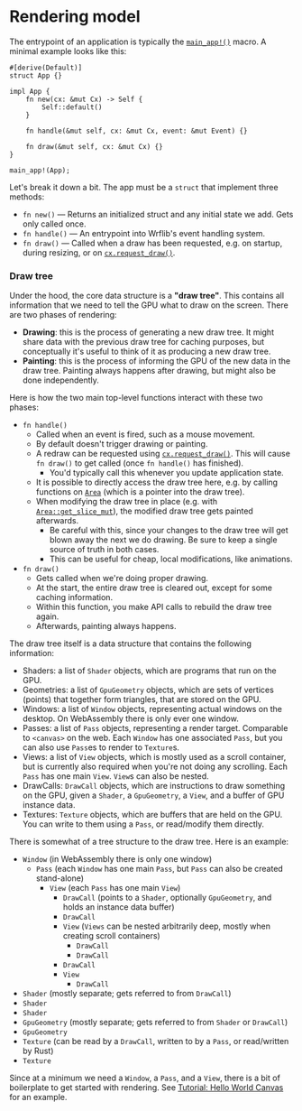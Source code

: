 # Rendering model

The entrypoint of an application is typically the [`main_app!()`](/target/doc/wrflib/macro.main_app.html) macro. A minimal example looks like this:

```rust,noplayground
#[derive(Default)]
struct App {}

impl App {
    fn new(cx: &mut Cx) -> Self {
        Self::default()
    }

    fn handle(&mut self, cx: &mut Cx, event: &mut Event) {}

    fn draw(&mut self, cx: &mut Cx) {}
}

main_app!(App);
```

Let's break it down a bit. The app must be a `struct` that implement three methods:
* `fn new()` — Returns an initialized struct and any initial state we add. Gets only called once.
* `fn handle()` — An entrypoint into Wrflib's event handling system.
* `fn draw()` — Called when a draw has been requested, e.g. on startup, during resizing, or on [`cx.request_draw()`](/target/doc/wrflib/struct.Cx.html#method.request_draw).

### Draw tree

Under the hood, the core data structure is a **"draw tree"**. This contains all information that we need to tell the GPU what to draw on the screen. There are two phases of rendering:
* **Drawing**: this is the process of generating a new draw tree. It might share data with the previous draw tree for caching purposes, but conceptually it's useful to think of it as producing a new draw tree.
* **Painting**: this is the process of informing the GPU of the new data in the draw tree. Painting always happens after drawing, but might also be done independently.

Here is how the two main top-level functions interact with these two phases:
* `fn handle()`
  * Called when an event is fired, such as a mouse movement.
  * By default doesn't trigger drawing or painting.
  * A redraw can be requested using [`cx.request_draw()`](/target/doc/wrflib/struct.Cx.html#method.request_draw). This will cause `fn draw()` to get called (once `fn handle()` has finished).
    * You'd typically call this whenever you update application state.
  * It is possible to directly access the draw tree here, e.g. by calling functions on [`Area`](/target/doc/wrflib/enum.Area.html) (which is a pointer into the draw tree).
  * When modifying the draw tree in place (e.g. with [`Area::get_slice_mut`](/target/doc/wrflib/enum.Area.html#method.get_slice_mut)), the modified draw tree gets painted afterwards.
    * Be careful with this, since your changes to the draw tree will get blown away the next we do drawing. Be sure to keep a single source of truth in both cases.
    * This can be useful for cheap, local modifications, like animations.
* `fn draw()`
  * Gets called when we're doing proper drawing.
  * At the start, the entire draw tree is cleared out, except for some caching information.
  * Within this function, you make API calls to rebuild the draw tree again.
  * Afterwards, painting always happens.

The draw tree itself is a data structure that contains the following information:
* Shaders: a list of `Shader` objects, which are programs that run on the GPU.
* Geometries: a list of `GpuGeometry` objects, which are sets of vertices (points) that together form triangles, that are stored on the GPU.
* Windows: a list of `Window` objects, representing actual windows on the desktop. On WebAssembly there is only ever one window.
* Passes: a list of `Pass` objects, representing a render target. Comparable to `<canvas>` on the web. Each `Window` has one associated `Pass`, but you can also use `Pass`es to render to `Texture`s.
* Views: a list of `View` objects, which is mostly used as a scroll container, but is currently also required when you're not doing any scrolling. Each `Pass` has one main `View`. `View`s can also be nested.
* DrawCalls: `DrawCall` objects, which are instructions to draw something on the GPU, given a `Shader`, a `GpuGeometry`, a `View`, and a buffer of GPU instance data.
* Textures: `Texture` objects, which are buffers that are held on the GPU. You can write to them using a `Pass`, or read/modify them directly.

There is somewhat of a tree structure to the draw tree. Here is an example:
* `Window` (in WebAssembly there is only one window)
  * `Pass` (each `Window` has one main `Pass`, but `Pass` can also be created stand-alone)
    * `View` (each `Pass` has one main `View`)
      * `DrawCall` (points to a `Shader`, optionally `GpuGeometry`, and holds an instance data buffer)
      * `DrawCall`
      * `View` (`Views` can be nested arbitrarily deep, mostly when creating scroll containers)
        * `DrawCall`
        * `DrawCall`
      * `DrawCall`
      * `View`
        * `DrawCall`
* `Shader` (mostly separate; gets referred to from `DrawCall`)
* `Shader`
* `Shader`
* `GpuGeometry` (mostly separate; gets referred to from `Shader` or `DrawCall`)
* `GpuGeometry`
* `Texture` (can be read by a `DrawCall`, written to by a `Pass`, or read/written by Rust)
* `Texture`

Since at a minimum we need a `Window`, a `Pass`, and a `View`, there is a bit of boilerplate to get started with rendering. See [Tutorial: Hello World Canvas](./tutorial_hello_world_canvas.md) for an example.
